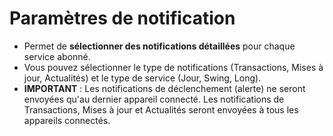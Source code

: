 # **Paramètres de notification**

- Permet de **sélectionner des notifications détaillées** pour chaque service abonné.
- Vous pouvez sélectionner le type de notifications (Transactions, Mises à jour, Actualités) et le type de service (Jour, Swing, Long).
- **IMPORTANT** : Les notifications de déclenchement (alerte) ne seront envoyées qu'au dernier appareil connecté. Les notifications de Transactions, Mises à jour et Actualités seront envoyées à tous les appareils connectés.

